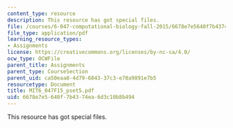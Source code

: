 ```yaml
---
content_type: resource
description: This resource has got special files.
file: /courses/6-047-computational-biology-fall-2015/6678e7e5640f7b4374ea6d3c10b8b494_MIT6_047F15_pset5.pdf
file_type: application/pdf
learning_resource_types:
- Assignments
license: https://creativecommons.org/licenses/by-nc-sa/4.0/
ocw_type: OCWFile
parent_title: Assignments
parent_type: CourseSection
parent_uid: ca50eaa8-4d79-6843-37c3-e78a9891e7b5
resourcetype: Document
title: MIT6_047F15_pset5.pdf
uid: 6678e7e5-640f-7b43-74ea-6d3c10b8b494
---
```

This resource has got special files.